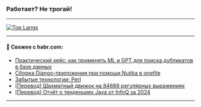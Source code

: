 ### Работает? Не трогай!

---
<!--
#### 🛠️ Technical stack:

![Java](https://img.shields.io/badge/Java-informational?logo=Oracle&style=flat&logoColor=white&color=FF4500)
![Kotlin](https://img.shields.io/badge/Kotlin-informational?logo=Kotlin&style=flat&logoColor=white&color=774D97)
![TS](https://img.shields.io/badge/TypeScript-informational?logo=typeScript&style=flat&logoColor=black&color=017acc)
![Python](https://img.shields.io/badge/Python-informational?logo=Python&style=flat&logoColor=black&color=ffdd54) <br>
![Spring](https://img.shields.io/badge/Spring-informational?logo=Spring&style=flat&logoColor=white&color=6DB33F) 
![SpringBoot](https://img.shields.io/badge/SpringBoot-informational?logo=SpringBoot&style=flat&logoColor=white&color=6DB33F)
![Nest](https://img.shields.io/badge/NestJS-informational?logo=NestJS&style=flat&logoColor=white&color=E0234E) 
![NodeJS](https://img.shields.io/badge/NodeJS-informational?logo=node.js&style=flat&logoColor=white&color=70A760)<br>
![PostgreSQL](https://img.shields.io/badge/PostgreSQL-informational?logo=PostgreSQL&style=flat&logoColor=white&color=DAA520)
![MongoDB](https://img.shields.io/badge/MongoDB-informational?logo=MongoDB&style=flat&logoColor=white&color=870000)
![Apache](https://img.shields.io/badge/Apache-informational?logo=apache&style=flat&logoColor=white&color=f74e28)

___ 
-->

<!--- #### 🛠️ : --->

[![Top Langs](https://github-readme-stats-82jvfl3w3-advtsettinggmailcoms-projects.vercel.app/api/top-langs/?username=zloylis&langs_count=10&hide_title=true&title_color=e6edf3&size_weight=0.5&count_weight=0.5&layout=compact&hide_progress=true&hide_border=true&theme=dracula)](https://github.com/zloylis)

<!---


####  :octocat:&nbsp;&nbsp; Статистика:

![GitHub stats](https://github-readme-stats-u2qms2cxw-advtsettinggmailcoms-projects.vercel.app/api?username=zloylis&show_icons=true&hide_border=true&theme=dracula&title_color=e6edf3&include_all_commits=true&count_private=true&hide_rank=false&hide_title=true&rank_icon=github)
-->
---

#### 💬 Свежее с habr.com:

<!-- BLOG-POST-LIST:START -->
- [Практический кейс: как применять ML и GPT для поиска дубликатов в базе данных](https://habr.com/ru/companies/avito/articles/872260/?utm_source=habrahabr&utm_medium=rss&utm_campaign=872260)
- [Сборка Django-приложения при помощи Nuitka в onefile](https://habr.com/ru/companies/astralinux/articles/872510/?utm_source=habrahabr&utm_medium=rss&utm_campaign=872510)
- [Забытые технологии: Perl](https://habr.com/ru/articles/872540/?utm_source=habrahabr&utm_medium=rss&utm_campaign=872540)
- [[Перевод] Шахматный движок на 84688 регулярных выражениях](https://habr.com/ru/articles/872186/?utm_source=habrahabr&utm_medium=rss&utm_campaign=872186)
- [[Перевод] Отчёт о тенденциях Java от InfoQ за 2024](https://habr.com/ru/companies/otus/articles/872508/?utm_source=habrahabr&utm_medium=rss&utm_campaign=872508)
<!-- BLOG-POST-LIST:END -->

---
